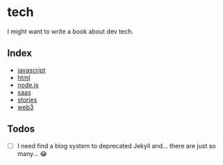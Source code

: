 # tech

I might want to write a book about dev tech.

## Index

* [javascript](./javascript)
* [html](./html)
* [node.js](./node.js)
* [saas](./saas)
* [stories](./stories)
* [web3](./web3)

## Todos

- [ ] I need find a blog system to deprecated Jekyll and... there are just so many... :joy:
